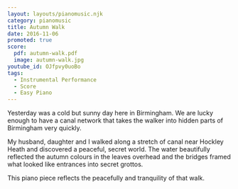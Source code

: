 ```yaml
---
layout: layouts/pianomusic.njk
category: pianomusic
title: Autumn Walk
date: 2016-11-06
promoted: true
score:
  pdf: autumn-walk.pdf
  image: autumn-walk.jpg
youtube_id: OJfpvy0uoBo
tags:
  - Instrumental Performance
  - Score
  - Easy Piano
---
```


Yesterday was a cold but sunny day here in Birmingham. We are lucky enough to have a canal network that takes the walker into hidden parts of Birmingham very quickly. 

My husband, daughter and I walked along a stretch of canal near Hockley Heath and discovered a peaceful, secret world. The water beautifully reflected the autumn colours in the leaves overhead and the bridges framed what looked like entrances into secret grottos.

This piano piece reflects the peacefully and tranquility of that walk.
